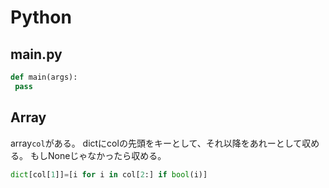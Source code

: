 # Python
## main.py
```py
def main(args):
 pass
```

## Array
array`col`がある。
dictにcolの先頭をキーとして、それ以降をあれーとして収める。
もしNoneじゃなかったら収める。
```py
dict[col[1]]=[i for i in col[2:] if bool(i)]
```
